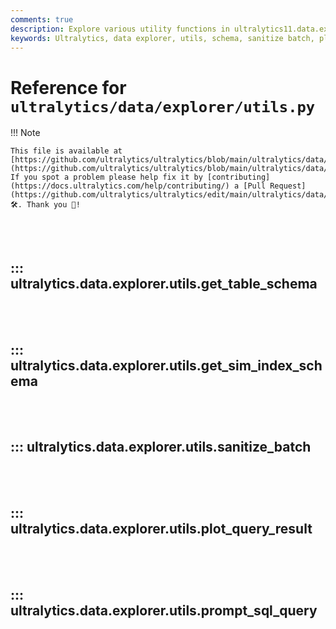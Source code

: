 ```yaml
---
comments: true
description: Explore various utility functions in ultralytics11.data.explorer.utils including schema definitions, batch sanitization, and query results plotting.
keywords: Ultralytics, data explorer, utils, schema, sanitize batch, plot query results, SQL query, machine learning
---
```


# Reference for `ultralytics/data/explorer/utils.py`

!!! Note

    This file is available at [https://github.com/ultralytics/ultralytics/blob/main/ultralytics/data/explorer/utils.py](https://github.com/ultralytics/ultralytics/blob/main/ultralytics/data/explorer/utils.py). If you spot a problem please help fix it by [contributing](https://docs.ultralytics.com/help/contributing/) a [Pull Request](https://github.com/ultralytics/ultralytics/edit/main/ultralytics/data/explorer/utils.py) 🛠️. Thank you 🙏!

<br><br>

## ::: ultralytics.data.explorer.utils.get_table_schema

<br><br>

## ::: ultralytics.data.explorer.utils.get_sim_index_schema

<br><br>

## ::: ultralytics.data.explorer.utils.sanitize_batch

<br><br>

## ::: ultralytics.data.explorer.utils.plot_query_result

<br><br>

## ::: ultralytics.data.explorer.utils.prompt_sql_query

<br><br>
